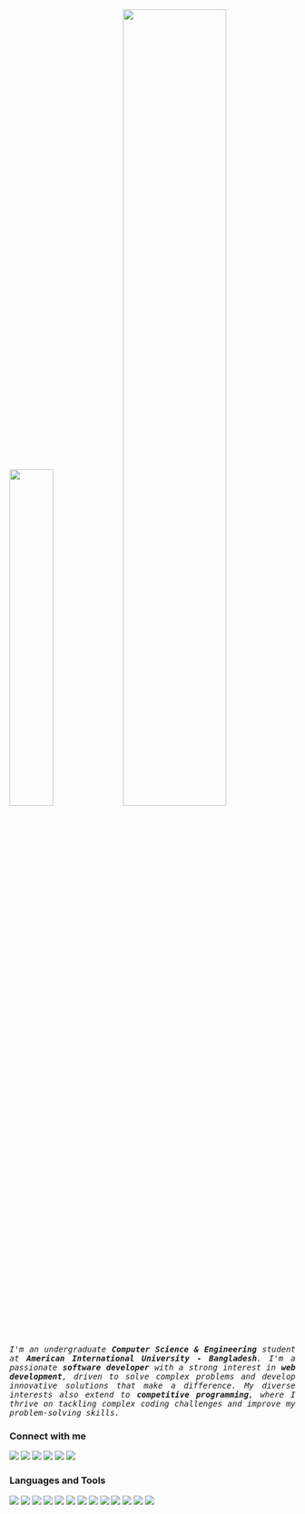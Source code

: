 <!--
<div align = "center">
  <img src = "img/banner.png">
</div>
-->



<div>
  <img src = "https://github-readme-stats.vercel.app/api/top-langs/?username=tahsinhasib&show_icons=true&theme=dark&count_private=true&hide_border=false&layout=donut&langs_count=5&hide=plsql" width = "39%">
  <img src = "https://leetcard.jacoblin.cool/tahsinhasib?theme=dark" width = "60%">
</div>


<div>
  <samp>
  <i><p align = "justify">I'm an undergraduate <strong>Computer Science & Engineering</strong> student at <strong>American International University - Bangladesh</strong>. I'm a passionate <strong>software developer</strong> with a strong interest in <strong>web development</strong>, driven to solve complex problems and develop innovative solutions that make a difference. My diverse interests also extend to <strong>competitive programming</strong>, where I thrive on tackling complex coding challenges and improve my problem-solving skills.</p></i>
  </samp>
</div>



<div>
  <h3>Connect with me</h3>
  <img src = "https://img.shields.io/badge/Facebook-1877F2?style=flat&logo=facebook&logoColor=white">
  <img src = "https://img.shields.io/badge/Twitter-1DA1F2?style=flat&logo=twitter&logoColor=white">
  <img src = "https://img.shields.io/badge/Instagram-E4405F?style=flat&logo=instagram&logoColor=white">
  <img src = "https://aleen42.github.io/badges/src/stackoverflow.svg">
  <a href="https://codeforces.com/profile/tahsinhasib"><img src = "https://img.shields.io/badge/Codeforces-445f9d?style=flat&logo=Codeforces&logoColor=white"></a>
  <a href="https://leetcode.com/tahsinhasib/"><img src = "https://img.shields.io/badge/-LeetCode-FFA116?style=flat&logo=LeetCode&logoColor=black"></a>
</div>

<div>
  <h3>Languages and Tools</h3>
  <img src="https://skillicons.dev/icons?i=c" /><img>
  <img src="https://skillicons.dev/icons?i=cpp" />
  <img src="https://skillicons.dev/icons?i=java" />
  <img src="https://skillicons.dev/icons?i=cs" />
  <img src="https://skillicons.dev/icons?i=html" />
  <img src="https://skillicons.dev/icons?i=css" />
  <img src="https://skillicons.dev/icons?i=python" />
  <img src="https://skillicons.dev/icons?i=vscode" />
  <img src="https://skillicons.dev/icons?i=visualstudio" />
  <img src="https://skillicons.dev/icons?i=figma" />
  <img src="https://skillicons.dev/icons?i=git" />
  <img src="https://skillicons.dev/icons?i=mysql" />
  <img src="https://skillicons.dev/icons?i=ps" />
</div>

<!--
<div>
  <h3>Codeforces & Leetcode stats</h3>
  <img src = "https://codeforces-readme-stats.vercel.app/api/card?username=tahsinhasib">
  <img src = "https://leetcard.jacoblin.cool/tahsinhasib?theme=wtf" width = "50%">
</div>
-->
